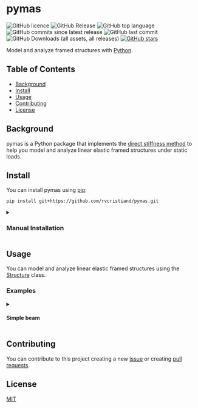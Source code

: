 # pymas
![GitHub licence](https://img.shields.io/github/license/rvcristiand/pymas)
![GitHub Release](https://img.shields.io/github/v/release/rvcristiand/pymas) <!-- ![GitHub contributors](https://img.shields.io/github/contributors-anon/rvcristiand/pymas) -->
![GitHub top language](https://img.shields.io/github/languages/top/rvcristiand/pymas) <!-- ![GitHub code size in bytes](https://img.shields.io/github/languages/code-size/rvcristiand/pymas) -->
![GitHub commits since latest release](https://img.shields.io/github/commits-since/rvcristiand/pymas/latest)
![GitHub last commit](https://img.shields.io/github/last-commit/rvcristiand/pymas)
![GitHub Downloads (all assets, all releases)](https://img.shields.io/github/downloads/rvcristiand/pymas/total)
[![GitHub stars](https://img.shields.io/github/stars/rvcristiand/pymas)]()
<!-- ![GitHub forks](https://img.shields.io/github/forks/rvcristiand/pymas) -->

Model and analyze framed structures with [Python](https://www.python.org/).

## Table of Contents 
- [Background](#background)
- [Install](#install)
- [Usage](#usage)
- [Contributing](#contributing)
- [License](#license)

## Background
pymas is a Python package that implements the [direct stiffness method](https://en.wikipedia.org/wiki/Direct_stiffness_method) to help you model and analyze linear elastic framed structures under static loads. 

<!-- It offers a clear and intuitive object-oriented interface for defining structural elements, materials, loads, and supports. -->

<!-- ### Key Features -->
<!-- * **Intuitive API:** Define structures, materials, and sections with a straightforward and clear syntax. -->
<!-- * **Element Support:** Easily define and work with truss, beam and frame 2D or 3D elements. -->
<!-- * **Extensible Design:** The architecture allows for future expansion to include more complex elements and analysis types. -->
<!-- * **Open-Source:** Freely available for use, modification, and distribution under the MIT License. -->

## Install
You can install pymas using [pip](https://pip.pypa.io/en/stable/):

```
pip install git+https://github.com/rvcristiand/pymas.git
```

<details>
	<summary><h3>Manual Installation</h3></summary>

You can obtain a copy of pymas from [its repository](https://github.com/rvcristiand/pymas) by downloading a ZIP archive, or by cloning it using [Git](https://git-scm.com/):
	
```bash
git clone https://github.com/rvcristiand/pymas.git
```

To install pymas, navigate to the project directory in your terminal and run:

```bash
pip install .
```

This will install pymas and any required dependencies.
</details>

## Usage 
You can model and analyze linear elastic framed structures using the [Structure](https://github.com/rvcristiand/pymas/blob/74305d1df22b4b534f352d23f9316267b7b17998/src/pymas/core.py#L8) class.

### Examples
<details>
	<summary><h4>Simple beam</h4></summary>
The following code models a simple concrete beam subjected to its self weight and outputs key results:

```python
from pymas import Structure

# model simple beam

# model and analyze a simple concrete beam subjected to its self weight

# dimensions of the rectangular cross section
b = 0.5  # width, m
h = 1    # heigh, m

# length and stiffness modulus
L = 10                 # length, m
E = 4700*28**0.5*1000  # stiffness module, kN/m2

# cross-sectional area and self weight
A = b*h  # cross-sectional area, m2
w = 24*A   # self weight per length, kN/m

# create the model
model = Structure(type='beam')

# add materials
model.add_material('concrete 28 MPa', E)

# add sections
model.add_rectangular_section('0.5x1.0', base=b, height=h)

# add joints
model.add_joint('a', x=0)
model.add_joint('b', x=L)

# add frame
model.add_frame('beam', 'a', 'b', 'concrete 28 MPa', '0.5x1.0')

# add supports
model.add_support('a', r_uy=True)
model.add_support('b', r_uy=True)

# add load patterns
model.add_load_pattern('self weight')

# add distributed loads
model.add_distributed_load('self weight', 'beam', fy=-w)

# analyze the model
model.run_analysis()
model.export('simple_beam.json')

print(f'Θa: {model.displacements['self weight']['a'].rz:+.3e} rad')
print(f'Θb: {model.displacements['self weight']['b'].rz:+.3e} rad')
print(f'Ra: {model.reactions['self weight']['a'].fy:+.1f} kN')
print(f'Rb: {model.reactions['self weight']['b'].fy:+.1f} kN')
print(f'Mmax: {max(model.internal_forces['self weight']['beam'].mz):.1f} kN m')
print(f'νmax: {min(model.internal_displacements['self weight']['beam'].uy):.3e} m')
```

**Output:**

```
Θa: -4.825e-04 rad
Θb: +4.825e-04 rad
Ra: +60.0 kN
Rb: +60.0 kN
Mmax: 150.0 kN m
νmax: -1.508e-03 m
```
</details>

## Contributing

You can contribute to this project creating a new [issue](https://github.com/rvcristiand/pymas/issues/new) or creating [pull requests](https://github.com/rvcristiand/pymas/pulls).

<!-- Contributions are welcome\! If you would like to contribute, please follow these steps: -->

<!-- 1.  Fork the repository. -->
<!-- 2.  Create a new branch (`git checkout -b feature/your-feature-name`). -->
<!-- 3.  Make your changes and commit them (`git commit -m 'Add new feature'`). -->
<!-- 4.  Push your changes to the branch (`git push origin feature/your-feature-name`). -->
<!-- 5.  Submit a [Pull Request](https://github.com/rvcristiand/pymas/pulls). -->

<!-- You can find [here](https://www.dataschool.io/how-to-contribute-on-github/) a good gide to this workflow. -->

## License
[MIT](LICENSE)
